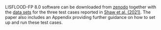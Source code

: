 LISFLOOD-FP 8.0 software can be downloaded from [zenodo](https://zenodo.org/record/4073011#.YCrpMGj7Q2w) together with the  [data sets](https://doi.org/10.5281/zenodo.4066824) for the three test cases reported in [Shaw et al. (2021)](https://gmd.copernicus.org/preprints/gmd-2020-340/). The paper also includes an Appendix providing further guidance on how to set up and run these test cases. 
